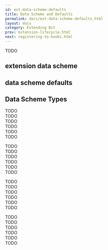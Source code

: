 ```yaml
---
id: ext-data-scheme-defaults
title: Data Scheme and Defaults
permalink: docs/ext-data-scheme-defaults.html
layout: docs
category: Extending Bit
prev: extension-lifecycle.html
next: registering-to-hooks.html
---
```


TODO

## extension data scheme

## data scheme defaults

## Data Scheme Types

TODO  
TODO  
TODO  
TODO  
TODO  
TODO  

TODO  
TODO  
TODO  
TODO  
TODO  
TODO  

TODO  
TODO  
TODO  
TODO   
TODO  
TODO  

TODO  
TODO  
TODO  
TODO  
TODO  
TODO  